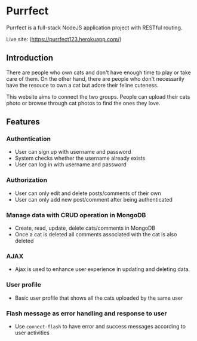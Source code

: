 # Purrfect
Purrfect is a full-stack NodeJS application project with RESTful routing.

Live site: (https://purrfect123.herokuapp.com/)


## Introduction
There are people who own cats and don't have enough time to play or take care of them. On the other hand, there are people who don't necessarily have the resouce to own a cat but adore their feline cuteness. 

This website aims to connect the two groups. People can upload their cats photo or browse through cat photos to find the ones they love.
## Features
### Authentication
   - User can sign up with username and password
   - System checks whether the username already exists
   - User can log in with username and password
### Authorization
   - User can only edit and delete posts/comments of their own
   - User can only add new post/comment after being authenticated
### Manage data with CRUD operation in MongoDB
   - Create, read, update, delete cats/comments in MongoDB
   - Once a cat is deleted all comments associated with the cat is also deleted
### AJAX
   - Ajax is used to enhance user experience in updating and deleting data. 
### User profile
   - Basic user profile that shows all the cats uploaded by the same user
### Flash message as error handling and response to user
   - Use `connect-flash` to have error and success messages according to user activities 
